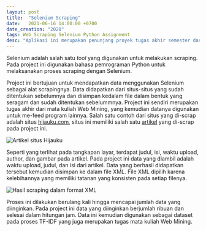 ```yaml
---
layout: post
title:  "Selenium Scraping"
date:   2021-06-16 14:00:00 +0700
date_creation: "2020"
tags: Web_Scraping Selenium Python Assignment
desc: "Aplikasi ini merupakan penunjang proyek tugas akhir semester dari mata kuliah <i>Data Mining</i> untuk menghasilkan file HTML beserta atribut-atribut lainnya untuk diproses pada aplikasi TF-IDF."
---
```


Selenium adalah salah satu *tool* yang digunakan untuk melakukan scraping. Pada project ini digunakan bahasa pemrograman Python untuk melaksanakan proses scraping dengan Selenium. 

Project ini bertujuan untuk mendapatkan data menggunakan Selenium sebagai alat scrapingnya. Data didapatkan dari situs-situs yang sudah ditentukan sebelumnya dan disimpan kedalam file dalam bentuk yang seragam dan sudah ditentukan sebelummnya. Project ini sendiri merupakan tugas akhir dari mata kuliah Web Mining, yang kemudian datanya digunakan untuk me-feed program lainnya. 
Salah satu contoh dari situs yang di-scrap adalah situs [hijauku.com](hijauku.com), situs ini memiliki salah satu [artikel](https://hijauku.com/2016/08/21/kophi-kampanyekan-wisata-alam-bertanggung-jawab/) yang di-scrap pada project ini. 

<img alt="Artikel situs Hijauku" src="{{site.url}}/assets/selenium-data-mining/site-ss.png" class="img-fluid"> 

Seperti yang terlihat pada tangkapan layar, terdapat judul, isi, waktu upload, author, dan gambar pada artikel. Pada project ini data yang diambil adalah waktu upload, judul, dan isi dari artikel. Data yang berhasil didapatkan tersebut kemudian disimpan ke dalam file XML. File XML dipilih karena kelebihannya yang memiliki tatanan yang konsisten pada setiap filenya. 

<img alt="Hasil scraping dalam format XML" src="{{site.url}}/assets/selenium-data-mining/xml-ss.png" class="img-fluid"> 

Proses ini dilakukan berulang kali hingga mencapai jumlah data yang diinginkan. Pada project ini data yang diinginkan berjumlah ribuan dan selesai dalam hitungan jam. Data ini kemudian digunakan sebagai dataset pada proses TF-IDF yang juga merupakan tugas mata kuliah Web Mining. 
